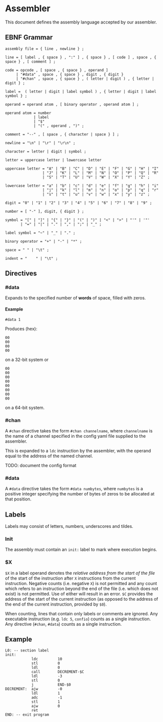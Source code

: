 # Assembler
 
This document defines the assembly language accepted by our assembler.

## EBNF Grammar

```
assembly file = { line , newline } ;

line = [ label , { space } , ":" ] , { space } , [ code ] , space , { space } , [ comment ] ;

code = opcode , [ space , { space } , operand ]
     | "#data" , space , { space } , digit , { digit } 
     | "#chan" , space , { space } , ( letter | digit ) , { letter | digit } ;
     
label =  ( letter | digit | label symbol ) , { letter | digit | label symbol } ;

operand = operand atom , [ binary operator , operand atom ] ;

operand atom = number 
             | label 
             | "$"
             | "(" , operand , ")" ; 

comment = "--" , [ space , { character | space } ] ;

newline = "\n" | "\r" | "\r\n" ;

character = letter | digit | symbol ;

letter = uppercase letter | lowercase letter

uppercase letter = "A" | "B" | "C" | "D" | "E" | "F" | "G" | "H" | "I" 
                 | "J" | "K" | "L" | "M" | "N" | "O" | "P" | "Q" | "R" 
                 | "S" | "T" | "U" | "V" | "W" | "X" | "Y" | "Z" ;

lowercase letter = "a" | "b" | "c" | "d" | "e" | "f" | "g" | "h" | "i" 
                 | "j" | "k" | "l" | "m" | "n" | "o" | "p" | "q" | "r" 
                 | "s" | "t" | "u" | "v" | "w" | "x" | "y" | "z" ;

digit = "0" | "1" | "2" | "3" | "4" | "5" | "6" | "7" | "8" | "9" ;

number = [ "-" ], digit, { digit } ;

symbol = "[" | "]" | "{" | "}" | "(" | ")" | "<" | ">" | "'" | '"' 
       | "=" | "|" | "." | "," | ";" | "_" ;
       
label symbol = "~" | "_" | "." ;

binary operator = "+" | "-" | "*" ;

space = " " | "\t" ;

indent = "    " | "\t" ;

```

## Directives

### #data

Expands to the specified number of **words** of space, filled with zeros.
 
#### Example

```
#data 1
```

Produces (hex):
```
00
00
00
00
```
on a 32-bit system or
```
00
00
00
00
00
00
00
00
```
on a 64-bit system.

### #chan

A `#chan` directive takes the form `#chan channelname`, where `channelname` is the name of a channel specified in the config yaml file supplied to the assembler.

This is expanded to a `ldc` instruction by the assembler, with the operand equal to the address of the named channel.

TODO: document the config format

### #data

A `#data` directive takes the form `#data numbytes`, where `numbytes` is a positive integer specifying the number of bytes of zeros to be allocated at that position.

## Labels

Labels may consist of letters, numbers, underscores and tildes.

### Init

The assembly must contain an `init:` label to mark where execution begins.

### $X

`$X` in a label operand denotes the *relative address from the start of the file* of the start of the instruction after `X` instructions from the current instruction. Negative counts (i.e. negative `X`) is not permitted and any count which refers to an instruction beyond the end of the file (i.e. which does not exist) is not permitted. Use of either will result in an error. `$C` provides the address of the start of the current instruction (as opposed to the address of the end of the current instruction, provided by `$0`).

When counting, lines that contain only labels or comments are ignored. Any executable instruction (e.g. `ldc 5`, `confio`) counts as a single instruction. Any directive (`#chan`, `#data`) counts as a single instruction.

## Example

```
L0: -- section label
init:
			ldc 		10
			stl 		0
			ldl 		0
			call 		DECREMENT-$C
			ldl			-3
			stl 		0
			j	 		END-$0
DECREMENT:	ajw 		-0
			ldl 		1
			adc 		-1
			stl 		1
			ajw 		0
			ret
END: -- exit program
```
